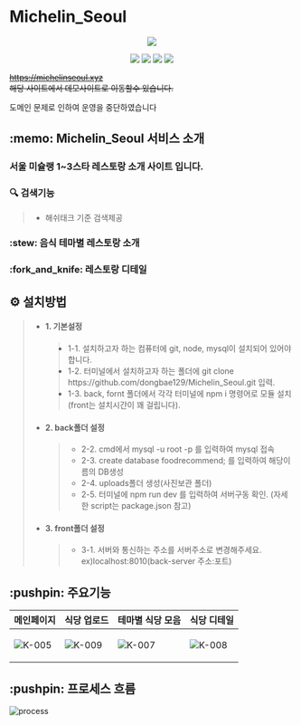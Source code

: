 <h1>Michelin_Seoul</h1>

<p align="center">
  <img src="https://user-images.githubusercontent.com/36911316/117452900-4481d980-af7f-11eb-81c5-f43f44bb5af5.png">  
</p>
<p align="center">
  <span><img src="https://img.shields.io/badge/-ReactJs-61DAFB?logo=react&logoColor=white"></span>
  <span><img src="https://img.shields.io/badge/-Redux--Saga-brightgreen?logo=redux-saga"></span>
  <span><img src="https://img.shields.io/badge/-Mysql-blue?logo=mysql&logoColor=black"></span>
  <span><img src="https://img.shields.io/badge/-Express-gray?logo=javascript&logoColor=white"></span>
</p>



  <del>https://michelinseoul.xyz</del><br> <del>해당 사이트에서 데모사이트로 이동할수 있습니다.</del>
  <p>도메인 문제로 인하여 운영을 중단하였습니다</p>

  <h2>:memo: Michelin_Seoul 서비스 소개</h2>
  <h3>서울 미슐랭 1~3스타 레스토랑 소개 사이트 입니다.</h3>
  <h3>🔍 검색기능</h3>
  <blockquote>
    <ul>
      <li>해쉬태크 기준 검색제공</li>
    </ul>
  </blockquote>
  <h3>:stew: 음식 테마별 레스토랑 소개</h3>
  
  <h3>:fork_and_knife: 레스토랑 디테일</h3>
  
  <h2>⚙️ 설치방법</h2>
  <blockquote>
    <ul>
      <li><h4>1. 기본설정</h4></li>
      <blockquote>
        <li>1-1. 설치하고자 하는 컴퓨터에 git, node, mysql이 설치되어 있어야 합니다.</li>
        <li>1-2. 터미널에서 설치하고자 하는 폴더에  git clone https://github.com/dongbae129/Michelin_Seoul.git 입력.</li>
        <li>1-3. back, fornt 폴더에서 각각 터미널에 npm i 명령어로 모듈 설치(front는 설치시간이 꽤 걸립니다).</li>
      </blockquote>
      <li><h4>2. back폴더 설정</h4></li>
      <blockquote>
        <ul>          
          <li>2-2. cmd에서 mysql -u root -p 를 입력하여 mysql 접속</li>
          <li>2-3. create database foodrecommend; 를 입력하여 해당이름의 DB생성</li>
          <li>2-4. uploads폴더 생성(사진보관 폴더)</li>
          <li>2-5. 터미널에 npm run dev 를 입력하여 서버구동 확인. (자세한 script는 package.json 참고)</li>
        </ul>
      </blockquote>
      <li><h4>3. front폴더 설정</h4></li>
      <blockquote>
        <ul>
          <li>3-1. 서버와 통신하는 주소를 서버주소로 변경해주세요. ex)localhost:8010(back-server 주소:포트)</li>
        </ul>
      </blockquote>
    </ul>
  </blockquote>
  <h2>:pushpin: 주요기능</h2>
  <table>
    <thead>
      <tr>
        <th>메인페이지</th>
        <th>식당 업로드</th>
        <th>테마별 식당 모음</th>
        <th>식당 디테일</th>
      </tr>
    </thead>
    <tbody>
      <tr>
        <td>
          
![K-005](https://user-images.githubusercontent.com/36911316/113401509-6adfb280-93de-11eb-86ee-98872c10ea2d.png)
        </td>
        <td>

![K-009](https://user-images.githubusercontent.com/36911316/113401979-46380a80-93df-11eb-942b-083e77179b69.png)
</td>
        <td>

![K-007](https://user-images.githubusercontent.com/36911316/113401692-c14cf100-93de-11eb-8a06-981c4f48821b.png)
</td>
        <td>

![K-008](https://user-images.githubusercontent.com/36911316/113401885-1852c600-93df-11eb-9461-d9e2020418f9.png)

</td>
      </tr>
    </tbody>
  </table>

<h2>:pushpin: 프로세스 흐름</h2>

![process](https://user-images.githubusercontent.com/36911316/117455132-d7237800-af81-11eb-9b95-1eabc85d4435.png)
